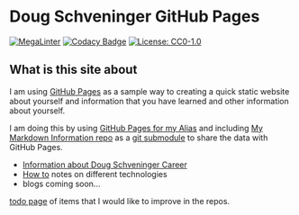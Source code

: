 # Doug Schveninger GitHub Pages

[![MegaLinter](https://github.com/dschveninger/dschveninger.github.io/workflows/MegaLinter/badge.svg?branch=main)](https://github.com/dschveninger/dschveninger.github.io/actions?query=workflow%3AMegaLinter+branch%3Amain)  [![Codacy Badge](https://api.codacy.com/project/badge/Grade/5e8bce49e0df4be8a880f2df02759d88)](https://app.codacy.com/gh/dschveninger/dschveninger.github.io/dashboard?utm_source=github.com&utm_medium=referral&utm_content=dschveninger/dschveninger.github.io&utm_campaign=Badge_Grade) [![License: CC0-1.0](https://img.shields.io/badge/License-CC0_1.0-lightgrey.svg)](http://creativecommons.org/publicdomain/zero/1.0/)

## What is this site about

<!-- markdown-link-check-disable -->
I am using [GitHub Pages](https://docs.github.com/en/pages)
as a sample way to creating a quick static website about yourself and information that you have
learned and other information about yourself.
<!-- markdown-link-check-enable -->

I am doing this by using [GitHub Pages for my Alias](https://github.com/dschveninger/dschveninger.github.io) and including
[My Markdown Information repo](https://github.com/dschveninger/dougschveninger) as a
[git submodule](https://git-scm.com/book/en/v2/Git-Tools-Submodules) to share the data with GitHub Pages.
<!-- markdown-link-check-disable -->

- [Information about Doug Schveninger Career](dougschveninger/about/introduction.md)
- [How to](dougschveninger/howto/index.md) notes on different technologies
- blogs coming soon...


<!-- markdown-link-check-enable -->
[todo page](TODO.md) of items that I would like to improve in the repos.


